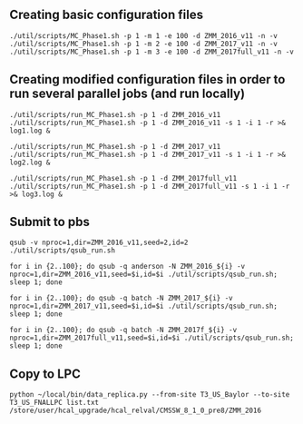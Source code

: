 
Creating basic configuration files
------------------------------
```
./util/scripts/MC_Phase1.sh -p 1 -m 1 -e 100 -d ZMM_2016_v11 -n -v
./util/scripts/MC_Phase1.sh -p 1 -m 2 -e 100 -d ZMM_2017_v11 -n -v
./util/scripts/MC_Phase1.sh -p 1 -m 3 -e 100 -d ZMM_2017full_v11 -n -v
```

Creating modified configuration files in order to run several parallel jobs (and run locally)
---------------------------------------------------------------------------------------------
```
./util/scripts/run_MC_Phase1.sh -p 1 -d ZMM_2016_v11
./util/scripts/run_MC_Phase1.sh -p 1 -d ZMM_2016_v11 -s 1 -i 1 -r >& log1.log &

./util/scripts/run_MC_Phase1.sh -p 1 -d ZMM_2017_v11
./util/scripts/run_MC_Phase1.sh -p 1 -d ZMM_2017_v11 -s 1 -i 1 -r >& log2.log &

./util/scripts/run_MC_Phase1.sh -p 1 -d ZMM_2017full_v11
./util/scripts/run_MC_Phase1.sh -p 1 -d ZMM_2017full_v11 -s 1 -i 1 -r >& log3.log &
```

Submit to pbs
-------------
```
qsub -v nproc=1,dir=ZMM_2016_v11,seed=2,id=2 ./util/scripts/qsub_run.sh 

for i in {2..100}; do qsub -q anderson -N ZMM_2016_${i} -v nproc=1,dir=ZMM_2016_v11,seed=$i,id=$i ./util/scripts/qsub_run.sh; sleep 1; done

for i in {2..100}; do qsub -q batch -N ZMM_2017_${i} -v nproc=1,dir=ZMM_2017_v11,seed=$i,id=$i ./util/scripts/qsub_run.sh; sleep 1; done

for i in {2..100}; do qsub -q batch -N ZMM_2017f_${i} -v nproc=1,dir=ZMM_2017full_v11,seed=$i,id=$i ./util/scripts/qsub_run.sh; sleep 1; done
```

Copy to LPC
-----------
```
python ~/local/bin/data_replica.py --from-site T3_US_Baylor --to-site T3_US_FNALLPC list.txt /store/user/hcal_upgrade/hcal_relval/CMSSW_8_1_0_pre8/ZMM_2016
```

